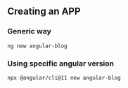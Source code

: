 ## Creating an APP

### Generic way

```
ng new angular-blog
```

### Using specific angular version

```
npx @angular/cli@11 new angular-blog
```
